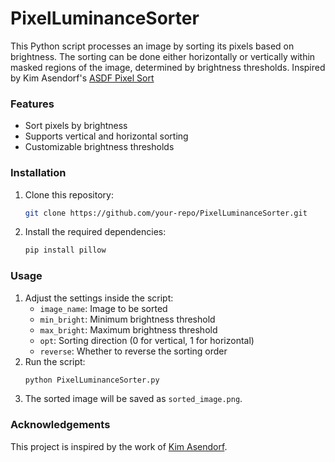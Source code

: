 # PixelLuminanceSorter

This Python script processes an image by sorting its pixels based on brightness. The sorting can be done either horizontally or vertically within masked regions of the image, determined by brightness thresholds.
Inspired by Kim Asendorf's [ASDF Pixel Sort](https://github.com/kimasendorf/ASDFPixelSort/tree/master)

### Features
- Sort pixels by brightness
- Supports vertical and horizontal sorting
- Customizable brightness thresholds

### Installation

1. Clone this repository:
   ```bash
   git clone https://github.com/your-repo/PixelLuminanceSorter.git
   ```
2. Install the required dependencies:
   ```bash
   pip install pillow
   ```

### Usage
1. Adjust the settings inside the script:
    - ```image_name```: Image to be sorted
    - ```min_bright```: Minimum brightness threshold
    - ```max_bright```: Maximum brightness threshold
    - ```opt```: Sorting direction (0 for vertical, 1 for horizontal)
    - ```reverse```: Whether to reverse the sorting order
2. Run the script:
   ```bash
   python PixelLuminanceSorter.py
   ```
3. The sorted image will be saved as ```sorted_image.png```.

### Acknowledgements
This project is inspired by the work of [Kim Asendorf](https://github.com/kimasendorf/ASDFPixelSort/tree/master).


